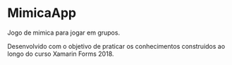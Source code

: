 # MimicaApp
Jogo de mimica para jogar em grupos.

Desenvolvido com o objetivo de praticar os conhecimentos construidos ao longo do curso Xamarin Forms 2018.
